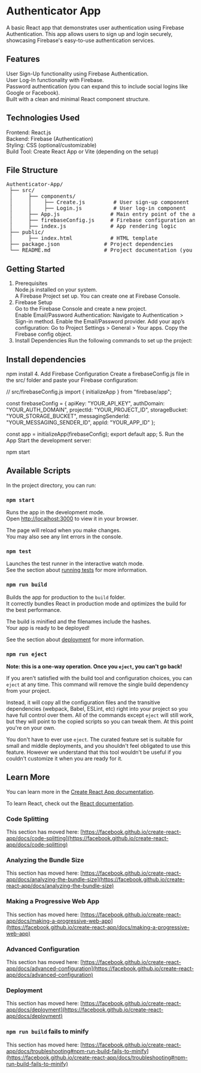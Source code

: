 # Authenticator App

A basic React app that demonstrates user authentication using Firebase Authentication. This app allows users to sign up and login securely, showcasing Firebase's easy-to-use authentication services.

## Features  
User Sign-Up functionality using Firebase Authentication.  
User Log-In functionality with Firebase.  
Password authentication (you can expand this to include social logins like Google or Facebook).  
Built with a clean and minimal React component structure.  

## Technologies Used
Frontend: React.js  
Backend: Firebase (Authentication)  
Styling: CSS (optional/customizable)  
Build Tool: Create React App or Vite (depending on the setup)  

## File Structure  
<pre>
Authenticator-App/  
 ├── src/  
 │     ├── components/  
 │     │    ├── Create.js         # User sign-up component  
 │     │    ├── Login.js          # User log-in component  
 │     ├── App.js                # Main entry point of the app  
 │     ├── firebaseConfig.js     # Firebase configuration and initialization  
 │     ├── index.js              # App rendering logic  
 ├── public/  
 │     ├── index.html            # HTML template  
 ├── package.json              # Project dependencies  
 └── README.md                 # Project documentation (you are reading this)  
</pre>
## Getting Started  
1. Prerequisites  
Node.js installed on your system.  
A Firebase Project set up. You can create one at Firebase Console.  
2. Firebase Setup  
Go to the Firebase Console and create a new project.  
Enable Email/Password Authentication:
Navigate to Authentication > Sign-in method.
Enable the Email/Password provider.
Add your app’s configuration:
Go to Project Settings > General > Your apps.
Copy the Firebase config object.
3. Install Dependencies
Run the following commands to set up the project:


## Install dependencies
npm install
4. Add Firebase Configuration
Create a firebaseConfig.js file in the src/ folder and paste your Firebase configuration:


// src/firebaseConfig.js
import { initializeApp } from "firebase/app";

const firebaseConfig = {
  apiKey: "YOUR_API_KEY",
  authDomain: "YOUR_AUTH_DOMAIN",
  projectId: "YOUR_PROJECT_ID",
  storageBucket: "YOUR_STORAGE_BUCKET",
  messagingSenderId: "YOUR_MESSAGING_SENDER_ID",
  appId: "YOUR_APP_ID"
};

const app = initializeApp(firebaseConfig);
export default app;
5. Run the App
Start the development server:

npm start

## Available Scripts

In the project directory, you can run:

### `npm start`

Runs the app in the development mode.\
Open [http://localhost:3000](http://localhost:3000) to view it in your browser.

The page will reload when you make changes.\
You may also see any lint errors in the console.

### `npm test`

Launches the test runner in the interactive watch mode.\
See the section about [running tests](https://facebook.github.io/create-react-app/docs/running-tests) for more information.

### `npm run build`

Builds the app for production to the `build` folder.\
It correctly bundles React in production mode and optimizes the build for the best performance.

The build is minified and the filenames include the hashes.\
Your app is ready to be deployed!

See the section about [deployment](https://facebook.github.io/create-react-app/docs/deployment) for more information.

### `npm run eject`

**Note: this is a one-way operation. Once you `eject`, you can't go back!**

If you aren't satisfied with the build tool and configuration choices, you can `eject` at any time. This command will remove the single build dependency from your project.

Instead, it will copy all the configuration files and the transitive dependencies (webpack, Babel, ESLint, etc) right into your project so you have full control over them. All of the commands except `eject` will still work, but they will point to the copied scripts so you can tweak them. At this point you're on your own.

You don't have to ever use `eject`. The curated feature set is suitable for small and middle deployments, and you shouldn't feel obligated to use this feature. However we understand that this tool wouldn't be useful if you couldn't customize it when you are ready for it.

## Learn More

You can learn more in the [Create React App documentation](https://facebook.github.io/create-react-app/docs/getting-started).

To learn React, check out the [React documentation](https://reactjs.org/).

### Code Splitting

This section has moved here: [https://facebook.github.io/create-react-app/docs/code-splitting](https://facebook.github.io/create-react-app/docs/code-splitting)

### Analyzing the Bundle Size

This section has moved here: [https://facebook.github.io/create-react-app/docs/analyzing-the-bundle-size](https://facebook.github.io/create-react-app/docs/analyzing-the-bundle-size)

### Making a Progressive Web App

This section has moved here: [https://facebook.github.io/create-react-app/docs/making-a-progressive-web-app](https://facebook.github.io/create-react-app/docs/making-a-progressive-web-app)

### Advanced Configuration

This section has moved here: [https://facebook.github.io/create-react-app/docs/advanced-configuration](https://facebook.github.io/create-react-app/docs/advanced-configuration)

### Deployment

This section has moved here: [https://facebook.github.io/create-react-app/docs/deployment](https://facebook.github.io/create-react-app/docs/deployment)

### `npm run build` fails to minify

This section has moved here: [https://facebook.github.io/create-react-app/docs/troubleshooting#npm-run-build-fails-to-minify](https://facebook.github.io/create-react-app/docs/troubleshooting#npm-run-build-fails-to-minify)

